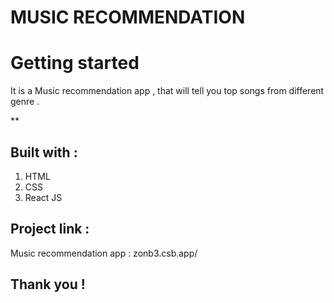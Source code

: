 # MUSIC RECOMMENDATION

# Getting started

It is a Music recommendation app , that will tell you top songs from different genre .


**
## Built with :
1. HTML
2. CSS
3. React JS



## Project link :
Music recommendation app : zonb3.csb.app/

## Thank you !
